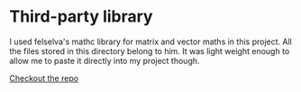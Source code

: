 # Third-party library

I used felselva's mathc library for matrix and vector maths in this project. All the files stored in this directory belong to him. It was light weight enough to allow me to paste it directly into my project though.

[Checkout the repo](https://github.com/felselva/mathc)